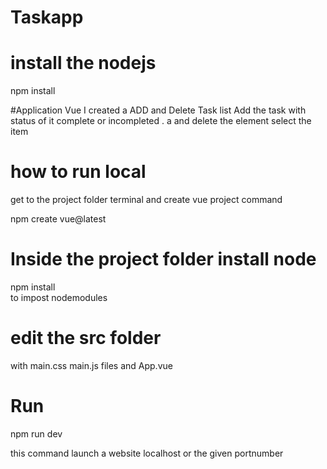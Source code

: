 # Taskapp

# install the nodejs 
npm install

#Application
Vue I created a ADD and Delete Task list 
Add the task with status  of  it complete or incompleted .
a and delete the element 
select the item 

# how to run local

get  to the project folder terminal and create vue project command

npm create vue@latest

# Inside the project folder install node
npm install  
to impost nodemodules
 # edit the src folder
 with main.css
 main.js
 files
 and App.vue
# Run
npm run dev

this command launch a website localhost or the given portnumber 




 


